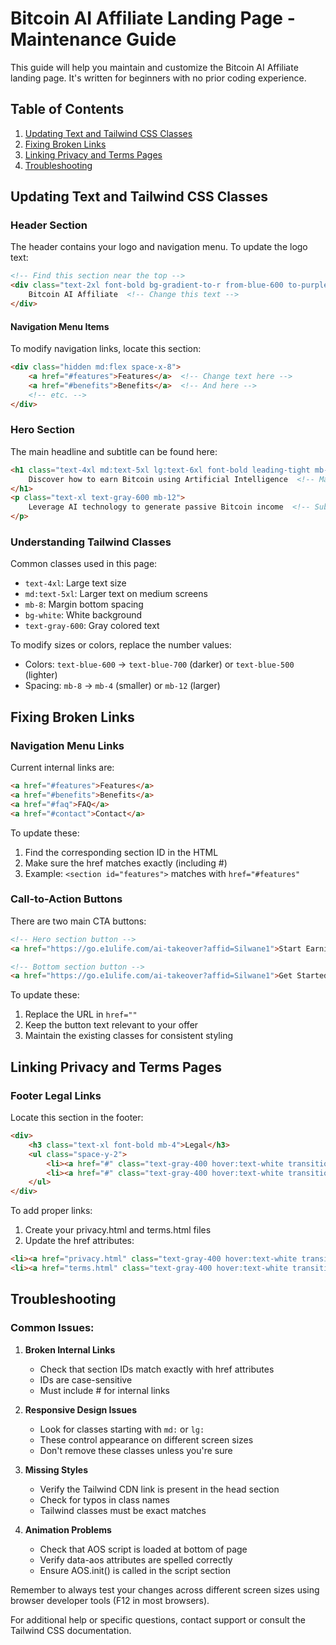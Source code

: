 # Bitcoin AI Affiliate Landing Page - Maintenance Guide

This guide will help you maintain and customize the Bitcoin AI Affiliate landing page. It's written for beginners with no prior coding experience.

## Table of Contents
1. [Updating Text and Tailwind CSS Classes](#updating-text-and-tailwind-css-classes)
2. [Fixing Broken Links](#fixing-broken-links)
3. [Linking Privacy and Terms Pages](#linking-privacy-and-terms-pages)
4. [Troubleshooting](#troubleshooting)

## Updating Text and Tailwind CSS Classes

### Header Section
The header contains your logo and navigation menu. To update the logo text:

```html
<!-- Find this section near the top -->
<div class="text-2xl font-bold bg-gradient-to-r from-blue-600 to-purple-600 bg-clip-text text-transparent">
    Bitcoin AI Affiliate  <!-- Change this text -->
</div>
```

#### Navigation Menu Items
To modify navigation links, locate this section:
```html
<div class="hidden md:flex space-x-8">
    <a href="#features">Features</a>  <!-- Change text here -->
    <a href="#benefits">Benefits</a>  <!-- And here -->
    <!-- etc. -->
</div>
```

### Hero Section
The main headline and subtitle can be found here:
```html
<h1 class="text-4xl md:text-5xl lg:text-6xl font-bold leading-tight mb-8 bg-gradient-to-r from-blue-600 to-purple-600 bg-clip-text text-transparent">
    Discover how to earn Bitcoin using Artificial Intelligence  <!-- Main headline -->
</h1>
<p class="text-xl text-gray-600 mb-12">
    Leverage AI technology to generate passive Bitcoin income  <!-- Subtitle -->
</p>
```

### Understanding Tailwind Classes
Common classes used in this page:
- `text-4xl`: Large text size
- `md:text-5xl`: Larger text on medium screens
- `mb-8`: Margin bottom spacing
- `bg-white`: White background
- `text-gray-600`: Gray colored text

To modify sizes or colors, replace the number values:
- Colors: `text-blue-600` → `text-blue-700` (darker) or `text-blue-500` (lighter)
- Spacing: `mb-8` → `mb-4` (smaller) or `mb-12` (larger)

## Fixing Broken Links

### Navigation Menu Links
Current internal links are:
```html
<a href="#features">Features</a>
<a href="#benefits">Benefits</a>
<a href="#faq">FAQ</a>
<a href="#contact">Contact</a>
```

To update these:
1. Find the corresponding section ID in the HTML
2. Make sure the href matches exactly (including #)
3. Example: `<section id="features">` matches with `href="#features"`

### Call-to-Action Buttons
There are two main CTA buttons:
```html
<!-- Hero section button -->
<a href="https://go.e1ulife.com/ai-takeover?affid=Silwane1">Start Earning Bitcoin Now</a>

<!-- Bottom section button -->
<a href="https://go.e1ulife.com/ai-takeover?affid=Silwane1">Get Started Now</a>
```

To update these:
1. Replace the URL in `href=""`
2. Keep the button text relevant to your offer
3. Maintain the existing classes for consistent styling

## Linking Privacy and Terms Pages

### Footer Legal Links
Locate this section in the footer:
```html
<div>
    <h3 class="text-xl font-bold mb-4">Legal</h3>
    <ul class="space-y-2">
        <li><a href="#" class="text-gray-400 hover:text-white transition-colors duration-300">Privacy Policy</a></li>
        <li><a href="#" class="text-gray-400 hover:text-white transition-colors duration-300">Terms of Service</a></li>
    </ul>
</div>
```

To add proper links:
1. Create your privacy.html and terms.html files
2. Update the href attributes:
```html
<li><a href="privacy.html" class="text-gray-400 hover:text-white transition-colors duration-300">Privacy Policy</a></li>
<li><a href="terms.html" class="text-gray-400 hover:text-white transition-colors duration-300">Terms of Service</a></li>
```

## Troubleshooting

### Common Issues:

1. **Broken Internal Links**
   - Check that section IDs match exactly with href attributes
   - IDs are case-sensitive
   - Must include # for internal links

2. **Responsive Design Issues**
   - Look for classes starting with `md:` or `lg:`
   - These control appearance on different screen sizes
   - Don't remove these classes unless you're sure

3. **Missing Styles**
   - Verify the Tailwind CDN link is present in the head section
   - Check for typos in class names
   - Tailwind classes must be exact matches

4. **Animation Problems**
   - Check that AOS script is loaded at bottom of page
   - Verify data-aos attributes are spelled correctly
   - Ensure AOS.init() is called in the script section

Remember to always test your changes across different screen sizes using browser developer tools (F12 in most browsers).

For additional help or specific questions, contact support or consult the Tailwind CSS documentation.